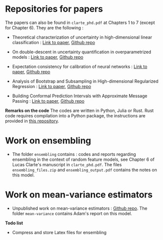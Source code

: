 # Repositories for papers

The papers can also be found in `clarte_phd.pdf` at Chapters 1 to 7 (except for Chapter 6). They are the following : 

* Theoretical characterization of uncertainty in high-dimensional linear classification : [Link to paper](https://iopscience.iop.org/article/10.1088/2632-2153/acd749/pdf), [Github repo](https://github.com/SPOC-group/high-dimensional-uncertainty)

* On double-descent in uncertainty quantification in overparametrized models : [Link to paper](https://proceedings.mlr.press/v206/clarte23a/clarte23a.pdf), [Github repo](https://github.com/SPOC-group/double_descent_uncertainty)

* Expectation consistency for calibration of neural networks : [Link to paper](https://proceedings.mlr.press/v216/clarte23a/clarte23a.pdf), [Github repo](https://github.com/SPOC-group/expectation-consistency)

* Analysis of Bootstrap and Subsampling in High-dimensional Regularized Regression : [Link to paper](https://arxiv.org/pdf/2402.13622), [Github repo](https://github.com/SPOC-group/BootstrapAsymptotics)

* Building Conformal Prediction Intervals with Approximate Message Passing : [Link to paper](https://arxiv.org/pdf/2410.16493?), [Github repo](https://github.com/SPOC-group/ConformalAmp.jl)

**Remarks on the code** The codes are written in Python, Julia or Rust. Rust code requires compilation into a Python package, the instructions are provided in [this repository](https://github.com/SPOC-group/double_descent_uncertainty). 

# Work on ensembling 

* The folder `ensembling` contains : codes and reports regarding ensembling in the context of random feature models, see Chapter 6 of Lucas Clarte's manuscript in `clarte_phd.pdf`. The files `ensembling_files.zip` and `ensembling_output.pdf` contains the notes on this model. 

# Work on mean-variance estimators

* Unpublished work on mean-variance estimators : [Github repo](https://github.com/AdamAved/SpecializationSPOC2025). The folder `mean-variance` contains Adam's report on this model. 

**Todo list**

* Compress and store Latex files for ensembling

